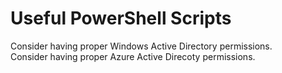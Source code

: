 # Useful PowerShell Scripts
Consider having proper Windows Active Directory permissions.<br>
Consider having proper Azure Active Direcoty permissions.
